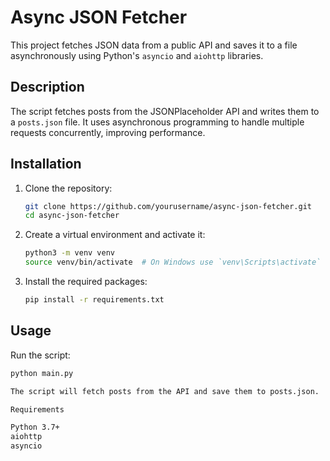 # Async JSON Fetcher

This project fetches JSON data from a public API and saves it to a file asynchronously using Python's `asyncio` and `aiohttp` libraries.

## Description

The script fetches posts from the JSONPlaceholder API and writes them to a `posts.json` file. It uses asynchronous programming to handle multiple requests concurrently, improving performance.

## Installation

1. Clone the repository:
    ```sh
    git clone https://github.com/yourusername/async-json-fetcher.git
    cd async-json-fetcher
    ```

2. Create a virtual environment and activate it:
    ```sh
    python3 -m venv venv
    source venv/bin/activate  # On Windows use `venv\Scripts\activate`
    ```

3. Install the required packages:
    ```sh
    pip install -r requirements.txt
    ```

## Usage

Run the script:
```sh
python main.py

The script will fetch posts from the API and save them to posts.json.

Requirements

Python 3.7+
aiohttp
asyncio